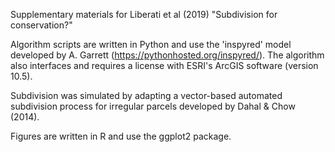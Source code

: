 Supplementary materials for Liberati et al (2019) "Subdivision for conservation?"

Algorithm scripts are written in Python and use the 'inspyred' model developed by A. Garrett (https://pythonhosted.org/inspyred/). The algorithm also interfaces and requires a license with ESRI's ArcGIS software (version 10.5).

Subdivision was simulated by adapting a vector-based automated subdivision process for irregular parcels developed by Dahal & Chow (2014). 

Figures are written in R and use the ggplot2 package.
